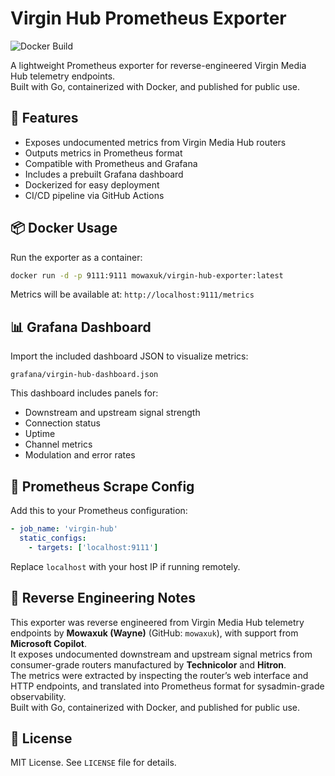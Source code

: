 # Virgin Hub Prometheus Exporter

![Docker Build](https://github.com/mowaxuk/virgin-hub-exporter/actions/workflows/docker-build.yml/badge.svg)

A lightweight Prometheus exporter for reverse-engineered Virgin Media Hub telemetry endpoints.  
Built with Go, containerized with Docker, and published for public use.

## 🚀 Features

- Exposes undocumented metrics from Virgin Media Hub routers
- Outputs metrics in Prometheus format
- Compatible with Prometheus and Grafana
- Includes a prebuilt Grafana dashboard
- Dockerized for easy deployment
- CI/CD pipeline via GitHub Actions

## 📦 Docker Usage

Run the exporter as a container:

```bash
docker run -d -p 9111:9111 mowaxuk/virgin-hub-exporter:latest
```

Metrics will be available at: `http://localhost:9111/metrics`

## 📊 Grafana Dashboard

Import the included dashboard JSON to visualize metrics:

`grafana/virgin-hub-dashboard.json`

This dashboard includes panels for:

- Downstream and upstream signal strength
- Connection status
- Uptime
- Channel metrics
- Modulation and error rates

## 🔧 Prometheus Scrape Config

Add this to your Prometheus configuration:

```yaml
- job_name: 'virgin-hub'
  static_configs:
    - targets: ['localhost:9111']
```

Replace `localhost` with your host IP if running remotely.

## 🧠 Reverse Engineering Notes

This exporter was reverse engineered from Virgin Media Hub telemetry endpoints by **Mowaxuk (Wayne)** (GitHub: `mowaxuk`), with support from **Microsoft Copilot**.  
It exposes undocumented downstream and upstream signal metrics from consumer-grade routers manufactured by **Technicolor** and **Hitron**.  
The metrics were extracted by inspecting the router’s web interface and HTTP endpoints, and translated into Prometheus format for sysadmin-grade observability.  
Built with Go, containerized with Docker, and published for public use.

## 📜 License

MIT License. See `LICENSE` file for details.

